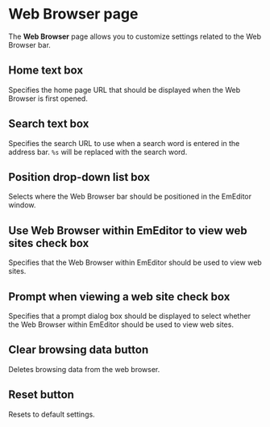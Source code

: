 # Web Browser page

The **Web Browser** page allows you to customize settings related to the Web Browser bar.

## Home text box

Specifies the home page URL that should be displayed when the Web Browser is first opened.

## Search text box

Specifies the search URL to use when a search word is entered in the address bar. `%s` will be replaced with the search word.

## Position drop-down list box

Selects where the Web Browser bar should be positioned in the EmEditor window.

## Use Web Browser within EmEditor to view web sites check box

Specifies that the Web Browser within EmEditor should be used to view web sites.

## Prompt when viewing a web site check box

Specifies that a prompt dialog box should be displayed to select whether the Web Browser within EmEditor should be used to view web sites.

## Clear browsing data button

Deletes browsing data from the web browser.

## Reset button

Resets to default settings.

